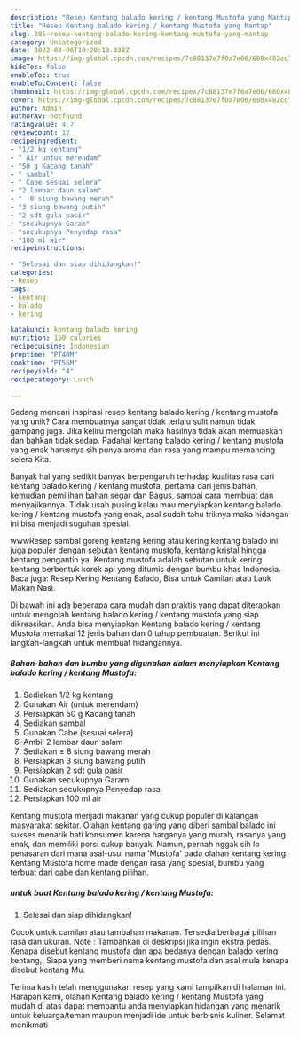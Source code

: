 ```yaml
---
description: "Resep Kentang balado kering / kentang Mustofa yang Mantap"
title: "Resep Kentang balado kering / kentang Mustofa yang Mantap"
slug: 385-resep-kentang-balado-kering-kentang-mustofa-yang-mantap
category: Uncategorized
date: 2022-03-06T10:20:10.338Z
image: https://img-global.cpcdn.com/recipes/7c88137e7f0a7e06/680x482cq70/kentang-balado-kering-kentang-mustofa-foto-resep-utama.jpg
hideToc: false
enableToc: true
enableTocContent: false
thumbnail: https://img-global.cpcdn.com/recipes/7c88137e7f0a7e06/680x482cq70/kentang-balado-kering-kentang-mustofa-foto-resep-utama.jpg
cover: https://img-global.cpcdn.com/recipes/7c88137e7f0a7e06/680x482cq70/kentang-balado-kering-kentang-mustofa-foto-resep-utama.jpg
author: Admin
authorAv: notfound
ratingvalue: 4.7
reviewcount: 12
recipeingredient:
- "1/2 kg kentang"
- " Air untuk merendam"
- "50 g Kacang tanah"
- " sambal"
- " Cabe sesuai selera"
- "2 lembar daun salam"
- "  8 siung bawang merah"
- "3 siung bawang putih"
- "2 sdt gula pasir"
- "secukupnya Garam"
- "secukupnya Penyedap rasa"
- "100 ml air"
recipeinstructions:

- "Selesai dan siap dihidangkan!"
categories:
- Resep
tags:
- kentang
- balado
- kering

katakunci: kentang balado kering 
nutrition: 150 calories
recipecuisine: Indonesian
preptime: "PT40M"
cooktime: "PT56M"
recipeyield: "4"
recipecategory: Lunch

---
```





Sedang mencari inspirasi resep kentang balado kering / kentang mustofa yang unik? Cara membuatnya sangat tidak terlalu sulit namun tidak gampang juga. Jika keliru mengolah maka hasilnya tidak akan memuaskan dan bahkan tidak sedap. Padahal kentang balado kering / kentang mustofa yang enak harusnya sih punya aroma dan rasa yang mampu memancing selera Kita.





Banyak hal yang sedikit banyak berpengaruh terhadap kualitas rasa dari kentang balado kering / kentang mustofa, pertama dari jenis bahan, kemudian pemilihan bahan segar dan Bagus, sampai cara membuat dan menyajikannya. Tidak usah pusing kalau mau menyiapkan kentang balado kering / kentang mustofa yang enak,      asal sudah tahu triknya maka hidangan ini bisa menjadi suguhan spesial.














wwwResep sambal goreng kentang kering atau kering kentang balado ini juga populer dengan sebutan kentang mustofa, kentang kristal hingga kentang pengantin ya. Kentang mustofa adalah sebutan untuk kering kentang berbentuk korek api yang ditumis dengan bumbu khas Indonesia. Baca juga: Resep Kering Kentang Balado, Bisa untuk Camilan atau Lauk Makan Nasi.






Di bawah ini ada beberapa cara mudah dan praktis yang dapat diterapkan untuk mengolah kentang balado kering / kentang mustofa yang siap dikreasikan. Anda bisa menyiapkan Kentang balado kering / kentang Mustofa memakai 12 jenis bahan dan 0 tahap pembuatan. Berikut ini langkah-langkah untuk membuat hidangannya.

<!--inarticleads1-->

##### Bahan-bahan dan bumbu yang digunakan dalam menyiapkan Kentang balado kering / kentang Mustofa:

1. Sediakan 1/2 kg kentang
1. Gunakan  Air (untuk merendam)
1. Persiapkan 50 g Kacang tanah
1. Sediakan  sambal
1. Gunakan  Cabe (sesuai selera)
1. Ambil 2 lembar daun salam
1. Sediakan  ± 8 siung bawang merah
1. Persiapkan 3 siung bawang putih
1. Persiapkan 2 sdt gula pasir
1. Gunakan secukupnya Garam
1. Sediakan secukupnya Penyedap rasa
1. Persiapkan 100 ml air


Kentang mustofa menjadi makanan yang cukup populer di kalangan masyarakat sekitar. Olahan kentang garing yang diberi sambal balado ini sukses menarik hati konsumen karena harganya yang murah, rasanya yang enak, dan memiliki porsi cukup banyak. Namun, pernah nggak sih lo penasaran dari mana asal-usul nama &#39;Mustofa&#39; pada olahan kentang kering. Kentang Mustofa home made dengan rasa yang spesial, bumbu yang terbuat dari cabe dan kentang pilihan. 

<!--inarticleads2-->

#####  untuk buat Kentang balado kering / kentang Mustofa:


1. Selesai dan siap dihidangkan!

Cocok untuk camilan atau tambahan makanan. Tersedia berbagai pilihan rasa dan ukuran. Note : Tambahkan di deskripsi jika ingin ekstra pedas. Kenapa disebut kentang mustofa dan apa bedanya dengan balado kering kentang,. Siapa yang memberi nama kentang mustofa dan asal mula kenapa disebut kentang Mu. 

Terima kasih telah menggunakan resep yang kami tampilkan di halaman ini. Harapan kami, olahan Kentang balado kering / kentang Mustofa yang mudah di atas dapat membantu anda menyiapkan hidangan yang menarik untuk keluarga/teman maupun menjadi ide untuk berbisnis kuliner. Selamat menikmati
